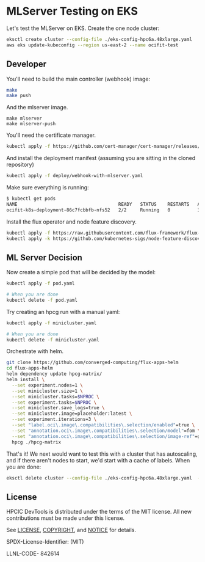 # MLServer Testing on EKS

Let's test the MLServer on EKS. Create the one node cluster:

```bash
eksctl create cluster --config-file ./eks-config-hpc6a.48xlarge.yaml 
aws eks update-kubeconfig --region us-east-2 --name ocifit-test
```

## Developer

You'll need to build the main controller (webhook) image:

```bash
make
make push
```

And the mlserver image.

```
make mlserver
make mlserver-push
```

You'll need the certificate manager.

```bash
kubectl apply -f https://github.com/cert-manager/cert-manager/releases/download/v1.17.2/cert-manager.yaml
```

And install the deployment manifest (assuming you are sitting in the cloned repository)

```bash
kubectl apply -f deploy/webhook-with-mlserver.yaml
```

Make sure everything is running:

```bash
$ kubectl get pods
NAME                                     READY   STATUS    RESTARTS   AGE
ocifit-k8s-deployment-86c7fcbbfb-nfs52   2/2     Running   0          39s
```

Install the flux operator and node feature discovery.

```bash
kubectl apply -f https://raw.githubusercontent.com/flux-framework/flux-operator/refs/heads/main/examples/dist/flux-operator.yaml
kubectl apply -k https://github.com/kubernetes-sigs/node-feature-discovery/deployment/overlays/default?ref=v0.17.3
```

## ML Server Decision

Now create a simple pod that will be decided by the model:

```bash
kubectl apply -f pod.yaml

# When you are done
kubectl delete -f pod.yaml
```

Try creating an hpcg run with a manual yaml:

```bash
kubectl apply -f minicluster.yaml

# When you are done
kubectl delete -f minicluster.yaml
```

Orchestrate with helm.

```bash
git clone https://github.com/converged-computing/flux-apps-helm
cd flux-apps-helm
helm dependency update hpcg-matrix/
helm install \
  --set experiment.nodes=1 \
  --set minicluster.size=1 \
  --set minicluster.tasks=$NPROC \
  --set experiment.tasks=$NPROC \
  --set minicluster.save_logs=true \
  --set minicluster.image=placeholder:latest \
  --set experiment.iterations=3 \
  --set "label.oci\.image\.compatibilities\.selection/enabled"=true \
  --set "annotation.oci\.image\.compatibilities\.selection/model"=fom \
  --set "annotation.oci\.image\.compatibilities\.selection/image-ref"=ghcr.io/compspec/ocifit-k8s-compatibility:ml-example \
  hpcg ./hpcg-matrix
```

That's it! We next would want to test this with a cluster that has autoscaling, and if there aren't nodes to start, we'd start with a cache of labels. When you are done:

```bash
eksctl delete cluster --config-file ./eks-config-hpc6a.48xlarge.yaml  --wait
```

## License

HPCIC DevTools is distributed under the terms of the MIT license.
All new contributions must be made under this license.

See [LICENSE](https://github.com/converged-computing/cloud-select/blob/main/LICENSE),
[COPYRIGHT](https://github.com/converged-computing/cloud-select/blob/main/COPYRIGHT), and
[NOTICE](https://github.com/converged-computing/cloud-select/blob/main/NOTICE) for details.

SPDX-License-Identifier: (MIT)

LLNL-CODE- 842614
